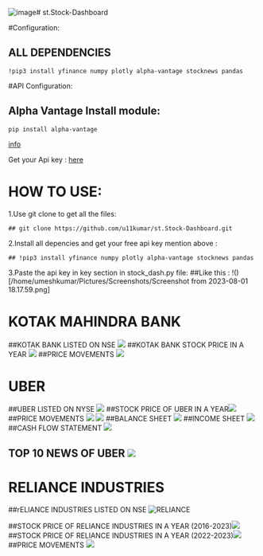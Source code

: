 ![image](https://github.com/u11kumar/st.Stock-Dashboard/assets/47977758/5cb0f360-ad6f-43dc-a86f-916996a2e681)# st.Stock-Dashboard

#Configuration:
  ## ALL DEPENDENCIES
    !pip3 install yfinance numpy plotly alpha-vantage stocknews pandas 

     

#API Configuration:
  ## Alpha Vantage Install module:
    pip install alpha-vantage 
    
  [info](https://pypi.org/project/alpha-vantage/)
  
  Get your Api key : [here](https://www.alphavantage.co/support/#api-key)


# HOW TO USE:
1.Use git clone to get all the files:

    ## git clone https://github.com/u11kumar/st.Stock-Dashboard.git
2.Install all depencies and get your free api key mention above :
    
    ## !pip3 install yfinance numpy plotly alpha-vantage stocknews pandas

3.Paste the api key in key section in stock_dash.py file:
##Like this :
    !()[/home/umeshkumar/Pictures/Screenshots/Screenshot from 2023-08-01 18.17.59.png]

# KOTAK MAHINDRA BANK
##KOTAK BANK LISTED ON NSE ![](https://github.com/u11kumar/screenshot-of-projects/blob/main/Screenshot%20from%202023-08-01%2017.31.30.png)
##KOTAK BANK STOCK PRICE IN A YEAR ![](https://github.com/u11kumar/screenshot-of-projects/blob/main/Screenshot%20from%202023-08-01%2017.33.09.png)
##PRICE MOVEMENTS ![](https://github.com/u11kumar/screenshot-of-projects/blob/main/Screenshot%20from%202023-08-01%2017.33.24.png)

# UBER
##UBER LISTED ON NYSE ![](https://github.com/u11kumar/screenshot-of-projects/blob/main/Screenshot%20from%202023-08-01%2017.31.06.png)
##STOCK PRICE OF UBER IN A YEAR![](https://github.com/u11kumar/screenshot-of-projects/blob/main/Screenshot%20from%202023-08-01%2017.32.05.png)
##PRICE MOVEMENTS ![](https://github.com/u11kumar/screenshot-of-projects/blob/main/Screenshot%20from%202023-08-01%2017.32.18.png)
![](https://github.com/u11kumar/screenshot-of-projects/blob/main/Screenshot%20from%202023-08-01%2017.32.28.png)
##BALANCE SHEET ![](https://github.com/u11kumar/screenshot-of-projects/blob/main/Screenshot%20from%202023-08-01%2017.32.37.png)
##INCOME SHEET ![](https://github.com/u11kumar/screenshot-of-projects/blob/main/Screenshot%20from%202023-08-01%2017.32.43.png)
##CASH FLOW STATEMENT ![](https://github.com/u11kumar/screenshot-of-projects/blob/main/Screenshot%20from%202023-08-01%2017.32.50.png)
## TOP 10 NEWS OF UBER ![](https://github.com/u11kumar/screenshot-of-projects/blob/main/Screenshot%20from%202023-08-01%2017.32.55.png)




# RELIANCE INDUSTRIES


##rELIANCE INDUSTRIES LISTED ON NSE ![ RELIANCE ](https://github.com/u11kumar/screenshot-of-projects/blob/main/Screenshot%20from%202023-08-01%2016.58.09.png)

##STOCK PRICE OF RELIANCE INDUSTRIES IN A YEAR (2016-2023)![](https://github.com/u11kumar/screenshot-of-projects/blob/main/Screenshot%20from%202023-08-01%2017.31.42.png)
##STOCK PRICE OF RELIANCE INDUSTRIES IN A YEAR (2022-2023)![](https://github.com/u11kumar/screenshot-of-projects/blob/main/Screenshot%20from%202023-08-01%2016.58.20.png)
##PRICE MOVEMENTS ![](https://github.com/u11kumar/screenshot-of-projects/blob/main/Screenshot%20from%202023-08-01%2016.58.33.png)




